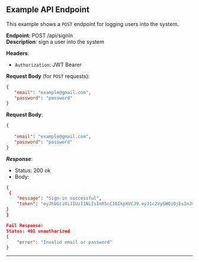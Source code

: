 ## Example API Endpoint

This example shows a `POST` endpoint for logging users into the system.  

**Endpoint**: POST /api/signin  
**Description**: sign a user into the system

**Headers**:
- `Authorization`: JWT Bearer

**Request Body** (for `POST` requests):
```json
{
   "email": "example@gmail.com",
   "password": "password" 
}


```
**Request Body**:

```json
{
  
   "email": "example@gmail.com",
   "password": "password" 
}
```

***Response***:

- Status: 200 ok
- Body:
```json
{
 {
    "message": "Sign-in successful",
    "token": "eyJhbGciOiJIUzI1NiIsInR5cCI6IkpXVCJ9.eyJ1c2VySWQiOjEsInJvbGUiOiJtYW5hZ2VyIiwiaWF0IjoxNzMzNzQ5MjYyLCJleHAiOjE3MzM3NTI4NjJ9.P3d-fdchHhrZKlQuX4ka7iif2-kpgjvMS2q_XkJE0vk"
}
}

Fail Response:
Status: 401 unauthorized
{
    "error": "Invalid email or password"
}
```
---

